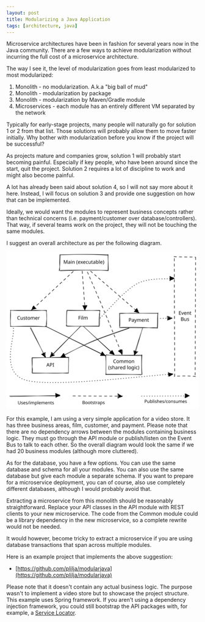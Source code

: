 ```yaml
---
layout: post
title: Modularizing a Java Application
tags: [architecture, java]
---
```


Microservice architectures have been in fashion for several years
now in the Java community. There are a few ways to achieve modularization
without incurring the full cost of a microservice architecture. 

The way I see it, the level of modularization goes from least modularized
to most modularized:

1. Monolith - no modularization. A.k.a "big ball of mud"
2. Monolith - modularization by package
3. Monolith - modularization by Maven/Gradle module
4. Microservices - each module has an entirely different VM separated by the network

Typically for early-stage projects, many people will naturally
go for solution 1 or 2 from that list. Those solutions will probably allow them to
move faster initially. Why bother with modularization before
you know if the project will be successful?

As projects mature and companies grow, solution 1 will probably
start becoming painful. Especially if key people, who have been around since the start,
quit the project. Solution 2 requires a lot of discipline 
to work and might also become painful.

A lot has already been said about solution 4, so I will not say
more about it here. Instead, I will focus on solution 3 and provide 
one suggestion on how that can be implemented.

Ideally, we would want the modules to represent business concepts rather
than technical concerns (i.e. payment/customer over database/controllers).
That way, if several teams work on the project, they will not be touching
the same modules.

I suggest an overall architecture as per the following diagram. 

![Modularized Java Project diagram](/images/modular.svg "Modularized Java Project diagram")

For this example, I am using a very simple application for a video store. 
It has three business areas, film, customer, and payment. Please
note that there are no dependency arrows between the modules containing 
business logic. They must go through the API module or publish/listen on the Event Bus to
talk to each other. So the overall diagram would look the same if we had 20 business
modules (although more cluttered).

As for the database, you have a few options. You can use the
same database and schema for all your modules. You can also use the same database
but give each module a separate schema. If you want to prepare for a microservice
deployment, you can of course, also use completely different databases, although I
would probably avoid that.

Extracting a microservice from this monolith should be reasonably straightforward. 
Replace your API classes in the API module with REST clients to your new
microservice. The code from the Common module could be a library dependency in the new
microservice, so a complete rewrite would not be needed. 

It would however, become tricky to extract a microservice if you are using
database transactions that span across multiple modules.

Here is an example project that implements the above suggestion:

* [https://github.com/plilja/modularjava](https://github.com/plilja/modularjava)

Please note that it doesn't contain any actual business logic. The purpose wasn't to implement a video
store but to showcase the project structure. This example uses
Spring framework. If you aren't using a dependency injection framework, you could still
bootstrap the API packages with, for example, a [Service Locator](https://en.wikipedia.org/wiki/Service_locator_pattern).
